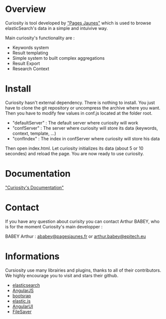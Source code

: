 Overview 
========

Curiosity is tool developed by ["Pages Jaunes"](http://www.pagesjaunes.fr/) which is used to browse elasticSearch's data in a simple and intuivive way.

Main curiosity's functionality are : 

* Keywords system
* Result templating 
* Simple system to built complex aggregations
* Result Export
* Research Context

Install 
===========

Curiosity hasn't external dependency. There is nothing to install. You just have to clone the git repository or uncompress the archive where you want. 
Then you have to modify few values in conf.js located at the folder root.

* "defaultServer" : The default server where curiosity will work
* "confServer" : The server where curiosity will store its data (keywords, context, template, ...)
* "confIndex" : The index in confServer where curiosity will store his data

Then open index.html. Let curiosity initializes its data (about 5 or 10 secondes) and reload the page. You are now ready to use curiosity.

Documentation
=============

["Curiosity's Documentation"](http://pagesjaunes.github.io/curiosity/)

Contact
=======

If you have any question about curisity you can contact Arthur BABEY, who is for the moment Curiosity's main developper : 

BABEY Arthur : 	ababey@pagesjaunes.fr or arthur.babey@epitech.eu

# Informations

Cursiosity use many librairies and plugins, thanks to all of their contributors. We highly encourage you to visit and stars their github.

* [elasticsearch](https://github.com/elasticsearch/elasticsearch)
* [AngularJS](https://github.com/angular/angular.js)
* [bootsrap](https://github.com/twbs/bootstrap)
* [elastic.js](https://github.com/fullscale/elastic.js)
* [AngularUI](http://angular-ui.github.io/)
* [FileSaver](https://github.com/eligrey/FileSaver.js/)
